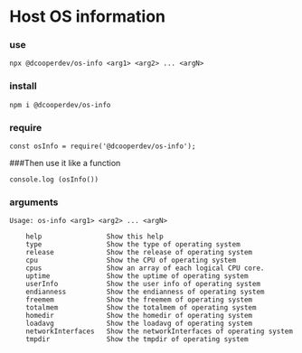 # Host OS information

### use

    npx @dcooperdev/os-info <arg1> <arg2> ... <argN>

### install

    npm i @dcooperdev/os-info

### require

    const osInfo = require('@dcooperdev/os-info');

###Then use it like a function

    console.log (osInfo())

### arguments

    Usage: os-info <arg1> <arg2> ... <argN>
            
        help                Show this help
        type                Show the type of operating system
        release             Show the release of operating system
        cpu                 Show the CPU of operating system
        cpus                Show an array of each logical CPU core.
        uptime              Show the uptime of operating system
        userInfo            Show the user info of operating system
        endianness          Show the endianness of operating system
        freemem             Show the freemem of operating system
        totalmem            Show the totalmem of operating system
        homedir             Show the homedir of operating system
        loadavg             Show the loadavg of operating system
        networkInterfaces   Show the networkInterfaces of operating system
        tmpdir              Show the tmpdir of operating system